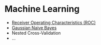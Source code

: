 # Machine Learning
- [Receiver Operating Characteristics (ROC)](Receiver%20Operating%20Characteristics%20(ROC).ipynb)
- [Gaussian Naive Bayes](Gaussian-Naive-Bayes.ipynb)
- Nested Cross-Validation
- ...
